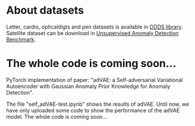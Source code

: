 # About datasets
Letter, cardio, opticaldigts and pen datasets is available in [ODDS library](http://odds.cs.stonybrook.edu/).
Satellite dataset can be download in [Unsupervised Anomaly Detection Benchmark](https://dataverse.harvard.edu/dataset.xhtml?persistentId=doi:10.7910/DVN/OPQMVF).


# The whole code is coming soon...

PyTorch implementation of paper: "adVAE: a Self-adversarial Variational Autoencoder with Gaussian Anomaly Prior Knowledge for Anomaly Detection".

The file "self_adVAE-test.ipynb" shows the results of adVAE. Until now, we have only uploaded some code to show the performance of the adVAE model. The whole code is coming soon...
